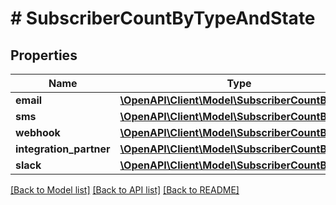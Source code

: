 # # SubscriberCountByTypeAndState

## Properties

Name | Type | Description | Notes
------------ | ------------- | ------------- | -------------
**email** | [**\OpenAPI\Client\Model\SubscriberCountByState**](SubscriberCountByState.md) |  | [optional]
**sms** | [**\OpenAPI\Client\Model\SubscriberCountByState**](SubscriberCountByState.md) |  | [optional]
**webhook** | [**\OpenAPI\Client\Model\SubscriberCountByState**](SubscriberCountByState.md) |  | [optional]
**integration_partner** | [**\OpenAPI\Client\Model\SubscriberCountByState**](SubscriberCountByState.md) |  | [optional]
**slack** | [**\OpenAPI\Client\Model\SubscriberCountByState**](SubscriberCountByState.md) |  | [optional]

[[Back to Model list]](../../README.md#models) [[Back to API list]](../../README.md#endpoints) [[Back to README]](../../README.md)
